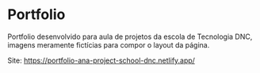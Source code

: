 # Portfolio
Portfolio desenvolvido para aula de projetos da escola de Tecnologia DNC, imagens meramente fictícias para compor o layout da página. 

Site: https://portfolio-ana-project-school-dnc.netlify.app/
